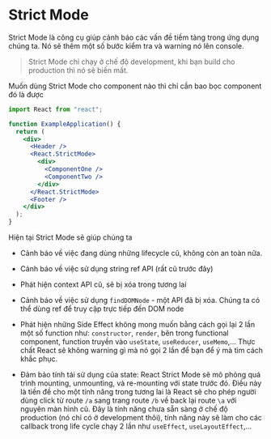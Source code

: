 # Strict Mode

Strict Mode là công cụ giúp cảnh báo các vấn đề tiềm tàng trong ứng dụng chúng ta. Nó sẽ thêm một số bước kiểm tra và warning nó lên console.

> Strict Mode chỉ chạy ở chế độ development, khi bạn build cho production thì nó sẽ biến mất.

Muốn dùng Strict Mode cho component nào thì chỉ cần bao bọc component đó là được

```jsx
import React from "react";

function ExampleApplication() {
  return (
    <div>
      <Header />
      <React.StrictMode>
        <div>
          <ComponentOne />
          <ComponentTwo />
        </div>
      </React.StrictMode>
      <Footer />
    </div>
  );
}
```

Hiện tại Strict Mode sẽ giúp chúng ta

- Cảnh báo về việc đang dùng những lifecycle cũ, không còn an toàn nữa.

- Cảnh báo về việc sử dụng string ref API (rất cũ trước đây)

- Phát hiện context API cũ, sẽ bị xóa trong tương lai

- Cảnh báo về việc sử dụng `findDOMNode` - một API đã bị xóa. Chúng ta có thể dùng ref để truy cập trực tiếp đến DOM node

- Phát hiện những Side Effect không mong muốn bằng cách gọi lại 2 lần một số function như: `constructor`, `render`, bên trong functional component, function truyền vào `useState`, `useReducer`, `useMemo`,... Thực chất React sẽ không warning gì mà nó gọi 2 lần để bạn để ý mà tìm cách khắc phục.

- Đảm bảo tính tái sử dụng của state: React Strict Mode sẽ mô phỏng quá trình mounting, unmounting, và re-mounting với state trước đó. Điều này là tiền đề cho một tính năng trong tương lai là React sẽ cho phép người dùng click từ route `/a` sang trang route `/b` về back lại route `\a` với nguyên màn hình cũ. Đây là tính năng chưa sẵn sàng ở chế độ production (nó chỉ có ở development thôi), tính năng này sẽ làm cho các callback trong life cycle chạy 2 lần như `useEffect`, `useLayoutEffect`,...
